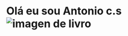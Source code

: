# Olá eu sou Antonio c.s ![ imagen de livro](https://upload.wikimedia.org/wikipedia/commons/9/99/Question_book-new.svg)

